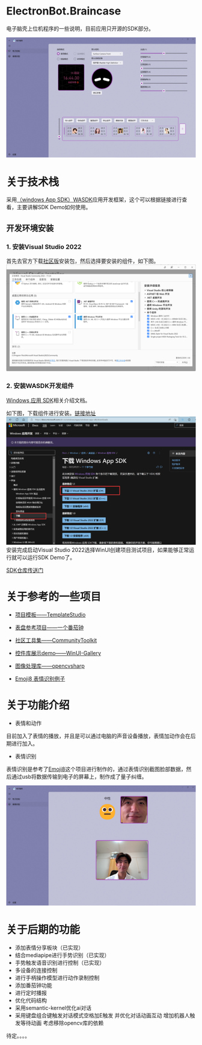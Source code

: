 # ElectronBot.Braincase
电子脑壳上位机程序的一些说明，目前应用只开源的SDK部分。

![应用首页](/Images/home.png)

# 关于技术栈
采用[（windows App SDK）WASDK](https://docs.microsoft.com/zh-cn/windows/apps/windows-app-sdk/)应用开发框架，这个可以根据链接进行查看，主要讲解SDK Demo如何使用。

## 开发环境安装
### 1. 安装Visual Studio 2022
首先去官方下载[社区版](https://visualstudio.microsoft.com/zh-hans/vs/)安装包，然后选择要安装的组件，如下图。
![install](/Images/install.png)
### 2. 安装WASDK开发组件
[Windows 应用 SDK](https://docs.microsoft.com/zh-cn/windows/apps/windows-app-sdk/)相关介绍文档。

如下图，下载组件进行安装。[链接地址](https://docs.microsoft.com/zh-cn/windows/apps/windows-app-sdk/downloads)
![tool](/Images/download-tool.png)
安装完成启动Visual Studio 2022选择WinUI创建项目测试项目，如果能够正常运行就可以运行SDK Demo了。

[SDK仓库传送门](https://github.com/maker-community/ElectronBot.DotNet)

# 关于参考的一些项目

+ [项目模板——TemplateStudio](https://github.com/microsoft/TemplateStudio)

+ [表盘参考项目——一个番茄钟](https://github.com/DinoChan/OnePomodoro)
+ [社区工具集——CommunityToolkit](https://github.com/CommunityToolkit/WindowsCommunityToolkit)

+ [控件库展示demo——WinUI-Gallery](https://github.com/microsoft/WinUI-Gallery)

+ [图像处理库——opencvsharp](https://github.com/shimat/opencvsharp)

+ [Emoji8 表情识别例子](https://github.com/microsoft/Windows-Machine-Learning/tree/master/Samples/Emoji8/UWP/cs)

# 关于功能介绍

+ 表情和动作 

目前加入了表情的播放，并且是可以通过电脑的声音设备播放，表情加动作会在后期进行加入。

+ 表情识别

表情识别是参考了[Emoji8](https://github.com/microsoft/Windows-Machine-Learning/tree/master/Samples/Emoji8/UWP/cs)这个项目进行制作的，通过表情识别截图脸部数据，然后通过usb将数据传输到电子的屏幕上，制作成了量子纠缠。

![表情页](/Images/emoji.png)

# 关于后期的功能
+ 添加表情分享板块（已实现）
+ 结合mediapipe进行手势识别（已实现）
+ 手势触发语音识别进行控制（已实现）
+ 多设备的连接控制
+ 进行手柄操作模型进行动作录制控制
+ 添加番茄钟功能
+ 进行定时播报
+ 优化代码结构
+ 采用semantic-kernel优化ai对话
+ 采用键盘组合键触发对话模式空格加E触发 并优化对话动画互动 增加机器人触发等待动画 考虑移除opencv库的依赖

待定。。。。
